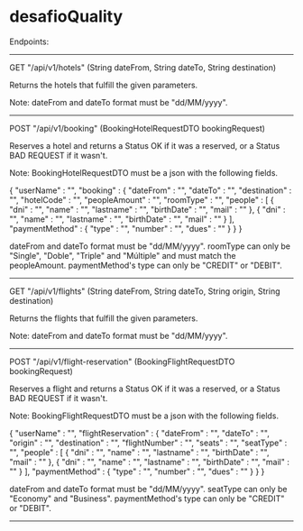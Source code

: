 # desafioQuality

Endpoints:

------------------------------------------------------------------------------------------------

GET "/api/v1/hotels" (String dateFrom, String dateTo, String destination)

Returns the hotels that fulfill the given parameters.

Note: dateFrom and dateTo format must be "dd/MM/yyyy".

------------------------------------------------------------------------------------------------

POST "/api/v1/booking" (BookingHotelRequestDTO bookingRequest)

Reserves a hotel and returns a Status OK if it was a reserved, or a Status BAD REQUEST if it wasn't.

Note: BookingHotelRequestDTO must be a json with the following fields.

{
    "userName" : "",
    "booking" : {
        "dateFrom" : "",
        "dateTo" : "",
        "destination" : "",
        "hotelCode" : "",
        "peopleAmount" : "",
        "roomType" : "",
        "people" : [
            {
                "dni" : "",
                "name" : "",
                "lastname" : "",
                "birthDate" : "",
                "mail" : ""
            },
             {
                "dni" : "",
                "name" : "",
                "lastname" : "",
                "birthDate" : "",
                "mail" : ""
            }
        ],
        "paymentMethod" : {
            "type" : "",
            "number" : "",
            "dues" : ""
        }
    }
}

dateFrom and dateTo format must be "dd/MM/yyyy".
roomType can only be "Single", "Doble", "Triple" and "Múltiple" and must match the peopleAmount.
paymentMethod's type can only be "CREDIT" or "DEBIT".

------------------------------------------------------------------------------------------------

GET "/api/v1/flights" (String dateFrom, String dateTo, String origin, String destination)

Returns the flights that fulfill the given parameters.

Note: dateFrom and dateTo format must be "dd/MM/yyyy".

------------------------------------------------------------------------------------------------

POST "/api/v1/flight-reservation" (BookingFlightRequestDTO bookingRequest)

Reserves a flight and returns a Status OK if it was a reserved, or a Status BAD REQUEST if it wasn't.

Note: BookingFlightRequestDTO must be a json with the following fields.

{
    "userName" : "",
    "flightReservation" : {
        "dateFrom" : "",
        "dateTo" : "",
        "origin" : "",
        "destination" : "",
        "flightNumber" : "",
        "seats" : "",
        "seatType" : "",
        "people" : [
            {
                "dni" : "",
                "name" : "",
                "lastname" : "",
                "birthDate" : "",
                "mail" : ""
            },
             {
                "dni" : "",
                "name" : "",
                "lastname" : "",
                "birthDate" : "",
                "mail" : ""
            }
        ],
        "paymentMethod" : {
            "type" : "",
            "number" : "",
            "dues" : ""
        }
    }
}

dateFrom and dateTo format must be "dd/MM/yyyy".
seatType can only be "Economy" and "Business".
paymentMethod's type can only be "CREDIT" or "DEBIT".

------------------------------------------------------------------------------------------------
